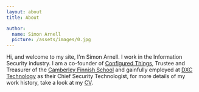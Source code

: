 ```yaml
---
layout: about
title: About

author:
  name: Simon Arnell
  picture: /assets/images/0.jpg
---
```


Hi, and welcome to my site, I'm Simon Arnell. I work in the Information Security industry. I am a co-founder of [Configured Things](https://www.configuredthings.com), Trustee and Treasurer of the [Camberley Finnish School](http://www.suomikoulu.org) and gainfully employed at [DXC Technology](https://www.dxc.technology) as their Chief Security Technologist, for more details of my work history, take a look at my [CV](cv.html). 
